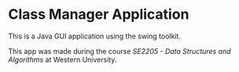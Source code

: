 Class Manager Application
=============

This is a Java GUI application using the swing toolkit.

This app was made during the course *SE2205 - Data Structures and Algorithms* at Western University.
